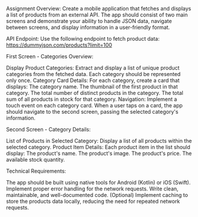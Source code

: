 Assignment Overview:
Create a mobile application that fetches and displays a list of products from an external API.
The app should consist of two main screens and demonstrate your ability to handle JSON data, navigate between screens, and display information in a user-friendly format.
 
API Endpoint:
Use the following endpoint to fetch product data: https://dummyjson.com/products?limit=100
 
First Screen - Categories Overview:
 
Display Product Categories:
Extract and display a list of unique product categories from the fetched data. Each category should be represented only once.
Category Card Details:
For each category, create a card that displays:
The category name.
The thumbnail of the first product in that category.
The total number of distinct products in the category.
The total sum of all products in stock for that category.
Navigation:
Implement a touch event on each category card. When a user taps on a card, the app should navigate to the second screen, passing the selected category's information.
 
Second Screen - Category Details:
 
List of Products in Selected Category:
Display a list of all products within the selected category.
Product Item Details:
Each product item in the list should display:
The product's name.
The product's image.
The product's price.
The available stock quantity.
 
 
Technical Requirements:
 
The app should be built using native tools for Android (Kotlin) or iOS (Swift).
Implement proper error handling for the network requests.
Write clean, maintainable, and well-documented code.
(Optional) Implement caching to store the products data locally, reducing the need for repeated network requests.
 
